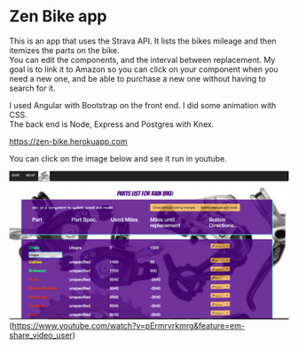 
# Zen Bike app

This is an app that uses the Strava API.  It lists the bikes mileage and then itemizes the parts on the bike.  
You can edit the components, and the interval between replacement. 
My goal is to link it to Amazon so you can click on your component when you need a new one, 
and be able to purchase a new one without having to search for it.

I used Angular with Bootstrap on the front end.  I did some animation with CSS.  
The back end is Node, Express and Postgres with Knex.

https://zen-bike.herokuapp.com

You can click on the image below and see it run in youtube.

![bike App](https://github.com/AlexVotry/bike_app/blob/master/public/images/readme.png "parts screen")
(https://www.youtube.com/watch?v=pErmrvrkmrg&feature=em-share_video_user)

